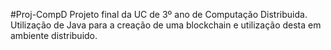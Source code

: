 #Proj-CompD
Projeto final da UC de 3º ano de Computação Distribuida. 
Utilização de Java para a creação de uma blockchain e utilização desta em ambiente distribuido.
